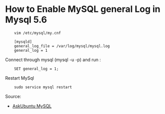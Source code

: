 # How to Enable MySQL general Log in Mysql 5.6


        vim /etc/mysql/my.cnf

        [mysqld]
        general_log_file = /var/log/mysql/mysql.log
        general_log = 1

Connect through mysql (mysql -u <username> -p) and run :

        SET general_log = 1;

Restart MySql

        sudo service mysql restart 

Source:

* [AskUbuntu MySQL](https://askubuntu.com/questions/699964/how-to-activate-mysql-general-log-in-version-5-6)